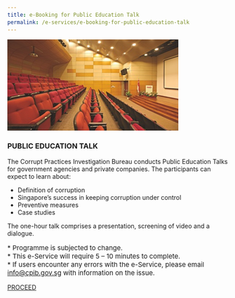 ```yaml
---
title: e-Booking for Public Education Talk
permalink: /e-services/e-booking-for-public-education-talk
---
```


<img src="/images/book_public-edu-talk.jpg" alt="Public Education Talk">

### **PUBLIC EDUCATION TALK**

The Corrupt Practices Investigation Bureau conducts Public Education Talks for government agencies and private companies. The participants can expect to learn about:

* Definition of corruption
* Singapore’s success in keeping corruption under control
* Preventive measures
* Case studies

The one-hour talk comprises a presentation, screening of video and a dialogue.

<p style="font-size:15px">
* Programme is subjected to change.<br>
* This e-Service will require 5 – 10 minutes to complete.<br>
* If users encounter any errors with the e-Service, please email <a href = "mailto: info@cpib.gov.sg">info@cpib.gov.sg</a> with information on the issue.
</p>

<a class="button_special" href="https://go.gov.sg/cpibpubliceducationtalk">PROCEED</a>
